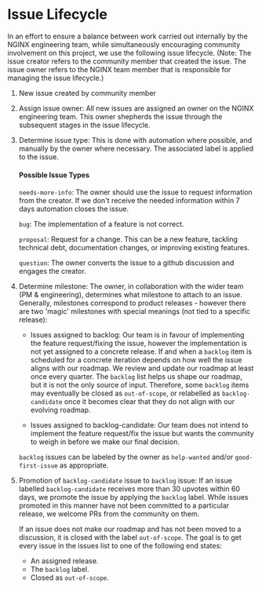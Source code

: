 # Issue Lifecycle

In an effort to ensure a balance between work carried out internally by the NGINX engineering team, while simultaneously encouraging community involvement on this project, we use the following issue lifecycle. (Note: The issue creator refers to the community member that created the issue. The issue owner refers to the NGINX team member that is responsible for managing the issue lifecycle.)

1. New issue created by community member


2. Assign issue owner: All new issues are assigned an owner on the NGINX engineering team. This owner shepherds the issue through the subsequent stages in the issue lifecycle.


3. Determine issue type: This is done with automation where possible, and manually by the owner where necessary. The associated label is applied to the issue.
   #### Possible Issue Types
   `needs-more-info`: The owner should use the issue to request information from the creator. If we don't receive the needed information within 7 days automation closes the issue.

   `bug`: The implementation of a feature is not correct.

   `proposal`: Request for a change. This can be a new feature, tackling technical debt, documentation changes, or improving existing features.
   
   `question`: The owner converts the issue to a github discussion and engages the creator.


4. Determine milestone: The owner, in collaboration with the wider team (PM & engineering), determines what milestone to attach to an issue. Generally, milestones correspond to product releases - however there are two 'magic' milestones with special meanings (not tied to a specific release):

   - Issues assigned to backlog: Our team is in favour of implementing the feature request/fixing the issue, however the implementation is not yet assigned to a concrete release. If and when a `backlog` item is scheduled for a concrete iteration depends on how well the issue aligns with our roadmap. We review and update our roadmap at least once every quarter. The `backlog` list helps us shape our roadmap, but it is not the only source of input. Therefore, some `backlog` items may eventually be closed as `out-of-scope`, or relabelled as `backlog-candidate` once it becomes clear that they do not align with our evolving roadmap.

   - Issues assigned to backlog-candidate: Our team does not intend to implement the feature request/fix the issue but wants the community to weigh in before we make our final decision.

    `backlog` issues can be labeled by the owner as `help-wanted` and/or `good-first-issue` as appropriate.


5. Promotion of `backlog-candidate` issue to `backlog` issue: If an issue labelled `backlog-candidate` receives more than 30 upvotes within 60 days, we promote the issue by applying the `backlog` label. While issues promoted in this manner have not been committed to a particular release, we welcome PRs from the community on them.

   If an issue does not make our roadmap and has not been moved to a discussion, it is closed with the label `out-of-scope`. The goal is to get every issue in the issues list to one of the following end states:

   - An assigned release.
   - The `backlog` label.
   -  Closed as `out-of-scope`.